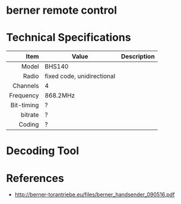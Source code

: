 # berner remote control


# Technical Specifications
Item | Value | Description
-------------: | ------------- | :-------------
Model | BHS140
Radio | fixed code, unidirectional
Channels | 4 |
Frequency  | 868.2MHz |
Bit-timing | ? |
bitrate | ? |
Coding | ? |

# Decoding Tool


# References
* http://berner-torantriebe.eu/files/berner_handsender_090516.pdf
